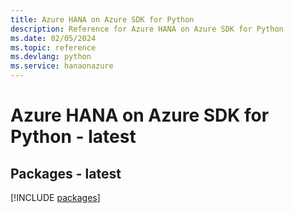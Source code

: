 ```yaml
---
title: Azure HANA on Azure SDK for Python
description: Reference for Azure HANA on Azure SDK for Python
ms.date: 02/05/2024
ms.topic: reference
ms.devlang: python
ms.service: hanaonazure
---
```

# Azure HANA on Azure SDK for Python - latest
## Packages - latest
[!INCLUDE [packages](hana-on-azure-index.md)]